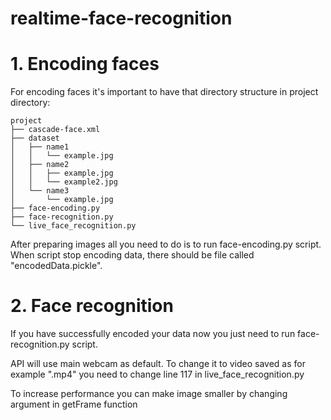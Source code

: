 # realtime-face-recognition

# 1. Encoding faces
For encoding faces it's important to have that directory structure in project directory:
  
    project
    ├── cascade-face.xml
    ├── dataset
    │   ├── name1
    │   │   └── example.jpg
    │   ├── name2
    │   │   ├── example.jpg
    │   │   └── example2.jpg
    │   └── name3
    │       └── example.jpg
    ├── face-encoding.py
    ├── face-recognition.py
    └── live_face_recognition.py

After preparing images all you need to do is to run face-encoding.py script. When script stop encoding data, there should be file called "encodedData.pickle".

# 2. Face recognition

If you have successfully encoded your data now you just need to run face-recognition.py script.


API will use main webcam as default. To change it to video saved as for example ".mp4" you need to change line 117 in live_face_recognition.py

To increase performance you can make image smaller by changing argument in getFrame function
